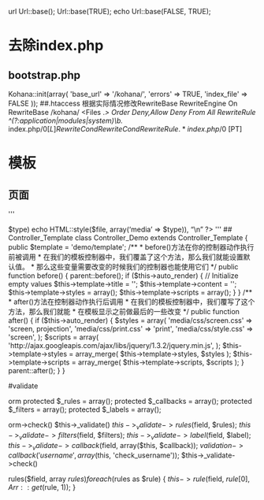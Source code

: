 
url
Url::base();
Url::base(TRUE);
echo Url::base(FALSE, TRUE);



# 去除index.php
## bootstrap.php
Kohana::init(array(
        'base_url'   => '/kohana/',
        'errors'     => TRUE,
        'index_file' => FALSE
));
##.htaccess
根据实际情况修改RewriteBase
RewriteEngine On
RewriteBase /kohana/
<Files .*>
    Order Deny,Allow
    Deny From All
</Files>
RewriteRule ^(?:application|modules|system)\b.* index.php/$0 [L]
RewriteCond %{REQUEST_FILENAME} !-f
RewriteCond %{REQUEST_FILENAME} !-d
RewriteRule .* index.php/$0 [PT]


# 模板
## 页面
'''
<html xmlns=”http://www.w3.org/1999/xhtml” dir=”ltr” lang=”en-US”>
<head profile=”http://gmpg.org/xfn/11″>
<title><?php echo $title ?></title>
<meta http-equiv=”content-type” content=”text/html; charset=UTF-8″ />
<?php foreach ($styles as $file => $type) echo HTML::style($file, array(‘media’ => $type)), “\n” ?>
<?php foreach ($scripts as $file) echo HTML::script($file), “\n” ?>
</head>
<body>
<?php echo $content ?>
</body>
</html>
'''
## Controller_Template
class Controller_Demo extends Controller_Template
{
    public $template = 'demo/template';
    /**
     * before()方法在你的控制器动作执行前被调用
     * 在我们的模板控制器中，我们覆盖了这个方法，那么我们就能设置默认值。
     * 那么这些变量需要改变的时候我们的控制器也能使用它们
     */
    public function before()
    {
        parent::before();
        if ($this->auto_render)
        {
            // Initialize empty values
            $this->template->title   = '';
            $this->template->content = '';
            $this->template->styles = array();
            $this->template->scripts = array();
        }
    }
    /**
     * after()方法在控制器动作执行后调用
     * 在我们的模板控制器中，我们覆写了这个方法，那么我们就能
     * 在模板显示之前做最后的一些改变
     */
    public function after()
    {
        if ($this->auto_render)
        {
            $styles = array(
                    'media/css/screen.css' => 'screen, projection',
                    'media/css/print.css' => 'print',
                    'media/css/style.css' => 'screen',
                       );
            $scripts = array(
                    'http://ajax.googleapis.com/ajax/libs/jquery/1.3.2/jquery.min.js',
                    );
            $this->template->styles = array_merge( $this->template->styles, $styles );
            $this->template->scripts = array_merge( $this->template->scripts, $scripts );
        }
        parent::after();
    }
}


#validate

orm
protected $_rules = array();
protected $_callbacks = array();
protected $_filters = array();
protected $_labels = array();

orm->check()
    $this->_validate()
        $this->_validate->rules($field, $rules);
        $this->_validate->filters($field, $filters);
        $this->_validate->label($field, $label);
        $this->_validate->callback($field, array($this, $callback));
            $validation->callback('username', array($this, 'check_username'));
    $this->_validate->check()



rules($field, array $rules)
    foreach ($rules as $rule)
    {
        $this->rule($field, $rule[0], Arr::get($rule, 1));
    }
    


